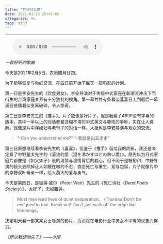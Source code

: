 ```yaml
---
title: "写给付大侠"
date: 2021-01-25 20:07:00
categories: Fu
tags: mind
---
```


---

<ul class="list-inline text-center">
<audio controls="controls">
    <source src="http://music.163.com/song/media/outer/url?id=1463419806.mp3" type="audio/ogg">
    <source src="http://music.163.com/song/media/outer/url?id=1463419806.mp3" type="audio/mpeg">
<embed height="50" width="1500" src="http://music.163.com/song/media/outer/url?id=1463419806.mp3" />
</audio>
</ul>

*一首好听的歌曲*

今天是2021年2月5日，农历腊月廿四。

为了能够恢复与你的交流，在四日前开始了每天一部电影的计划。

第一日是李安先生的《饮食男女》。李安导演对于传统中式家庭在新潮流冲击下而衍生的台湾家庭关系有十分独特的视角。第一幕井井有条看似蒸蒸日上到最后一幕满目疮痍看似支离破碎，令人惊奇。

第二日是李安先生的《推手》。片子应该是好片子，但是我看了480P没有字幕的版本，其中一半以上的对话都是含糊不清的中式英文与嘶吼的争吵，实在让人费解。就像是片中洋媳妇与老爷子的对话一样，大抵也是李安导演与观众的交流。
>“-Can you understand me?”
>“-我就是出去走走”

第三日原想继续看李安先生的《喜宴》，但鉴于《推手》留给我的阴影，我还是决定看了中野量太先生的《滚烫的爱（湯を沸かすほどの熱い愛）》。原先以为日式家庭片都像是《如父如子》般的温情与温情背后的戳心，但不同于是枝裕和，中野导演的镜头去除掉让人如鲠在喉的不忍，直面死亡与重生，爱与包容，片子就像片中的幸野双叶母亲一样，给人莫大的爱与勇气。

今天是第四日，是彼得·威尔（Peter Weir）先生的《死亡诗社（*Dead Poets Society*）》，太好了，无权置评。

> Most men lead lives of quiet desperation。
> (Thoreau)Don't be resigned to that. Break out! Don't just walk off the edge like lemmings。

决定明天看一部某某女士导演的影片，为消除在电影行业中男女不平等的现象而努力。

*《所以我想消失了》——小缪*
